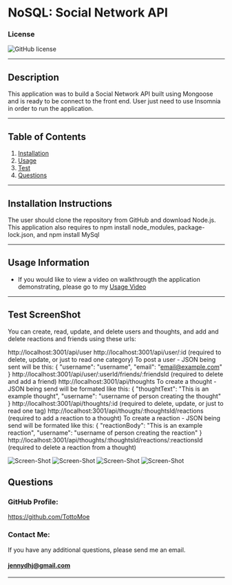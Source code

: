 # NoSQL: Social Network API

### License

![GitHub license](https://img.shields.io/badge/license-MIT-green.svg)

---

## Description

This application was to build a Social Network API built using Mongoose and is ready to be connect to the front end. User just need to use Insomnia in order to run the application.

---

## Table of Contents

1. [Installation](#installation)
2. [Usage](#usage)
3. [Test](#test)
4. [Questions](#questions)

---

<a name="installation"></a>

## Installation Instructions

The user should clone the repository from GitHub and download Node.js. This application also requires to npm install node_modules, package-lock.json, and npm install MySql

---

<a name="usage"></a>

## Usage Information

- If you would like to view a video on walkthrougth the application demonstrating, please go to my [Usage Video](https://drive.google.com/file/d/1trtRJW92SwRwxESsmI-Y8FzvJawAuSw9/view)

---

<a name="test"></a>

## Test ScreenShot
 You can create, read, update, and delete users and thoughts, and add and delete reactions and friends using these urls:

http://localhost:3001/api/user
http://localhost:3001/api/user/:id (required to delete, update, or just to read one category)
To post a user - JSON being sent will be this: { "username": "username", "email": "email@example.com" }
http://localhost:3001/api/user/:userId/friends/:friendsId (required to delete and add a friend)
http://localhost:3001/api/thoughts
To create a thought - JSON being send will be formated like this: { "thoughtText": "This is an example thought", "username": "username of person creating the thought" }
http://localhost:3001/api/thoughts/:id (required to delete, update, or just to read one tag)
http://localhost:3001/api/thougts/:thoughtsId/reactions (required to add a reaction to a thought)
To create a reaction - JSON being send will be formated like this: { "reactionBody": "This is an example reaction", "username": "username of person creating the reaction" }
http://localhost:3001/api/thoughts/:thoughtsId/reactions/:reactionsId (required to delete a reaction from a thought)

![Screen-Shot](./ScreenShot1%20.png)
![Screen-Shot](./ScreenShot2.png)
![Screen-Shot](./ScreenShot3.png)
![Screen-Shot](./ScreenShot4.png)

<a name="questions"></a>

## Questions

### GitHub Profile:

https://github.com/TottoMoe

### Contact Me:

If you have any additional questions, please send me an email.

#### jennydhj@gmail.com

---
